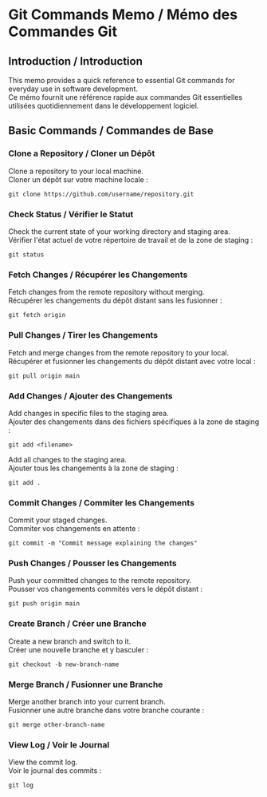 # Git Commands Memo / Mémo des Commandes Git

## Introduction / Introduction
This memo provides a quick reference to essential Git commands for everyday use in software development.\
Ce mémo fournit une référence rapide aux commandes Git essentielles utilisées quotidiennement dans le développement logiciel.

## Basic Commands / Commandes de Base

### Clone a Repository / Cloner un Dépôt
Clone a repository to your local machine. \
Cloner un dépôt sur votre machine locale :

```git clone https://github.com/username/repository.git```

### Check Status / Vérifier le Statut
Check the current state of your working directory and staging area. \
Vérifier l'état actuel de votre répertoire de travail et de la zone de staging :

```git status```

### Fetch Changes / Récupérer les Changements
Fetch changes from the remote repository without merging. \
Récupérer les changements du dépôt distant sans les fusionner :

```git fetch origin```

### Pull Changes / Tirer les Changements
Fetch and merge changes from the remote repository to your local. \
Récupérer et fusionner les changements du dépôt distant avec votre local :

```git pull origin main```

### Add Changes / Ajouter des Changements
Add changes in specific files to the staging area. \
Ajouter des changements dans des fichiers spécifiques à la zone de staging :

```git add <filename>```

Add all changes to the staging area. \
Ajouter tous les changements à la zone de staging :

`git add .`

### Commit Changes / Commiter les Changements
Commit your staged changes. \
Commiter vos changements en attente :

```git commit -m "Commit message explaining the changes"```

### Push Changes / Pousser les Changements
Push your committed changes to the remote repository. \
Pousser vos changements commités vers le dépôt distant :

```git push origin main```

### Create Branch / Créer une Branche
Create a new branch and switch to it. \
Créer une nouvelle branche et y basculer :

```git checkout -b new-branch-name```

### Merge Branch / Fusionner une Branche
Merge another branch into your current branch. \
Fusionner une autre branche dans votre branche courante :

```git merge other-branch-name```

### View Log / Voir le Journal
View the commit log. \
Voir le journal des commits :

```git log```
